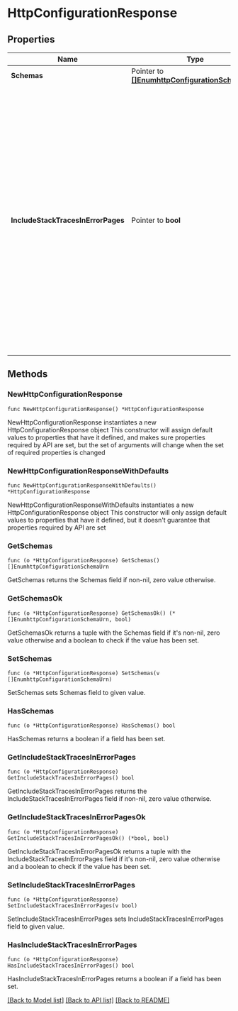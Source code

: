 # HttpConfigurationResponse

## Properties

Name | Type | Description | Notes
------------ | ------------- | ------------- | -------------
**Schemas** | Pointer to [**[]EnumhttpConfigurationSchemaUrn**](EnumhttpConfigurationSchemaUrn.md) |  | [optional] 
**IncludeStackTracesInErrorPages** | Pointer to **bool** | Indicates whether exceptions thrown by servlet or web application extensions will be included in the resulting error page response. Stack traces can be helpful in diagnosing application errors, but in production they may reveal information that might be useful to a malicious attacker. | [optional] 

## Methods

### NewHttpConfigurationResponse

`func NewHttpConfigurationResponse() *HttpConfigurationResponse`

NewHttpConfigurationResponse instantiates a new HttpConfigurationResponse object
This constructor will assign default values to properties that have it defined,
and makes sure properties required by API are set, but the set of arguments
will change when the set of required properties is changed

### NewHttpConfigurationResponseWithDefaults

`func NewHttpConfigurationResponseWithDefaults() *HttpConfigurationResponse`

NewHttpConfigurationResponseWithDefaults instantiates a new HttpConfigurationResponse object
This constructor will only assign default values to properties that have it defined,
but it doesn't guarantee that properties required by API are set

### GetSchemas

`func (o *HttpConfigurationResponse) GetSchemas() []EnumhttpConfigurationSchemaUrn`

GetSchemas returns the Schemas field if non-nil, zero value otherwise.

### GetSchemasOk

`func (o *HttpConfigurationResponse) GetSchemasOk() (*[]EnumhttpConfigurationSchemaUrn, bool)`

GetSchemasOk returns a tuple with the Schemas field if it's non-nil, zero value otherwise
and a boolean to check if the value has been set.

### SetSchemas

`func (o *HttpConfigurationResponse) SetSchemas(v []EnumhttpConfigurationSchemaUrn)`

SetSchemas sets Schemas field to given value.

### HasSchemas

`func (o *HttpConfigurationResponse) HasSchemas() bool`

HasSchemas returns a boolean if a field has been set.

### GetIncludeStackTracesInErrorPages

`func (o *HttpConfigurationResponse) GetIncludeStackTracesInErrorPages() bool`

GetIncludeStackTracesInErrorPages returns the IncludeStackTracesInErrorPages field if non-nil, zero value otherwise.

### GetIncludeStackTracesInErrorPagesOk

`func (o *HttpConfigurationResponse) GetIncludeStackTracesInErrorPagesOk() (*bool, bool)`

GetIncludeStackTracesInErrorPagesOk returns a tuple with the IncludeStackTracesInErrorPages field if it's non-nil, zero value otherwise
and a boolean to check if the value has been set.

### SetIncludeStackTracesInErrorPages

`func (o *HttpConfigurationResponse) SetIncludeStackTracesInErrorPages(v bool)`

SetIncludeStackTracesInErrorPages sets IncludeStackTracesInErrorPages field to given value.

### HasIncludeStackTracesInErrorPages

`func (o *HttpConfigurationResponse) HasIncludeStackTracesInErrorPages() bool`

HasIncludeStackTracesInErrorPages returns a boolean if a field has been set.


[[Back to Model list]](../README.md#documentation-for-models) [[Back to API list]](../README.md#documentation-for-api-endpoints) [[Back to README]](../README.md)


